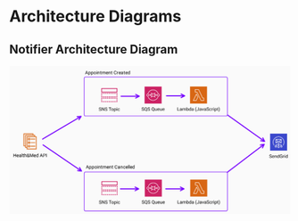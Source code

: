 # Architecture Diagrams

## Notifier Architecture Diagram
<img src="./notifier_architecture.png" alt="Notifier Architecture Diagram" width="900"/>
